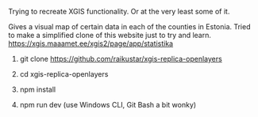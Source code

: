Trying to recreate XGIS functionality. Or at the very least some of it.

Gives a visual map of certain data in each of the counties in Estonia.
Tried to make a simplified clone of this website just to try and learn. https://xgis.maaamet.ee/xgis2/page/app/statistika


1. git clone https://github.com/raikustar/xgis-replica-openlayers

2. cd xgis-replica-openlayers

3. npm install

4. npm run dev (use Windows CLI, Git Bash a bit wonky)

